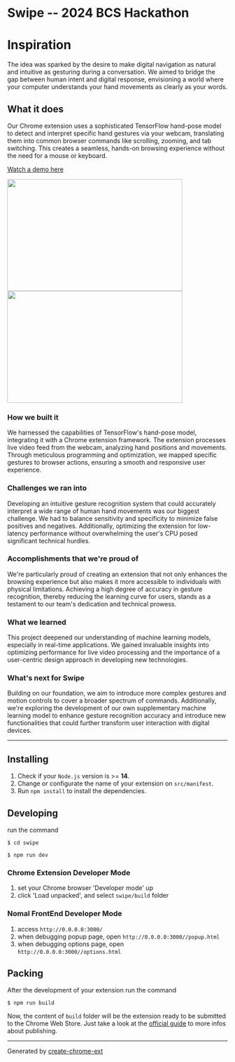 # Swipe -- 2024 BCS Hackathon

# Inspiration
The idea was sparked by the desire to make digital navigation as natural and intuitive as gesturing during a conversation. We aimed to bridge the gap between human intent and digital response, envisioning a world where your computer understands your hand movements as clearly as your words.

## What it does
Our Chrome extension uses a sophisticated TensorFlow hand-pose model to detect and interpret specific hand gestures via your webcam, translating them into common browser commands like scrolling, zooming, and tab switching. This creates a seamless, hands-on browsing experience without the need for a mouse or keyboard.

[Watch a demo here](https://www.youtube.com/watch?v=LBj3UQgiR1Y)

<!-- Resizing image to 200x200 pixels -->
<img src="https://github.com/maxbueckert/Swipe/assets/122507377/7fdad400-2d84-4e96-b692-561c5f740c66" width="400" height="255">

<!-- Resizing image to 100x100 pixels -->
<img src="https://github.com/maxbueckert/Swipe/assets/122507377/bc943ab5-9d39-43ee-b2a3-92e0a4e5d829" width="400" height="255">


### How we built it
We harnessed the capabilities of TensorFlow's hand-pose model, integrating it with a Chrome extension framework. The extension processes live video feed from the webcam, analyzing hand positions and movements. Through meticulous programming and optimization, we mapped specific gestures to browser actions, ensuring a smooth and responsive user experience.

### Challenges we ran into
Developing an intuitive gesture recognition system that could accurately interpret a wide range of human hand movements was our biggest challenge. We had to balance sensitivity and specificity to minimize false positives and negatives. Additionally, optimizing the extension for low-latency performance without overwhelming the user's CPU posed significant technical hurdles.

### Accomplishments that we're proud of
We're particularly proud of creating an extension that not only enhances the browsing experience but also makes it more accessible to individuals with physical limitations. Achieving a high degree of accuracy in gesture recognition, thereby reducing the learning curve for users, stands as a testament to our team's dedication and technical prowess.

### What we learned
This project deepened our understanding of machine learning models, especially in real-time applications. We gained invaluable insights into optimizing performance for live video processing and the importance of a user-centric design approach in developing new technologies.

### What's next for Swipe
Building on our foundation, we aim to introduce more complex gestures and motion controls to cover a broader spectrum of commands. Additionally, we're exploring the development of our own supplementary machine learning model to enhance gesture recognition accuracy and introduce new functionalities that could further transform user interaction with digital devices.

 --------------------------

## Installing

1. Check if your `Node.js` version is >= **14**.
2. Change or configurate the name of your extension on `src/manifest`.
3. Run `npm install` to install the dependencies.

## Developing

run the command

```shell
$ cd swipe

$ npm run dev
```

### Chrome Extension Developer Mode

1. set your Chrome browser 'Developer mode' up
2. click 'Load unpacked', and select `swipe/build` folder

### Nomal FrontEnd Developer Mode

1. access `http://0.0.0.0:3000/`
2. when debugging popup page, open `http://0.0.0.0:3000//popup.html`
3. when debugging options page, open `http://0.0.0.0:3000//options.html`

## Packing

After the development of your extension run the command

```shell
$ npm run build
```

Now, the content of `build` folder will be the extension ready to be submitted to the Chrome Web Store. Just take a look at the [official guide](https://developer.chrome.com/webstore/publish) to more infos about publishing.

---

Generated by [create-chrome-ext](https://github.com/guocaoyi/create-chrome-ext)

